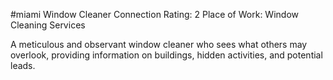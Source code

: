 #miami 
Window Cleaner
Connection Rating: 2 
Place of Work: Window Cleaning Services 

A meticulous and observant window cleaner who sees what others may overlook, providing information on buildings, hidden activities, and potential leads.